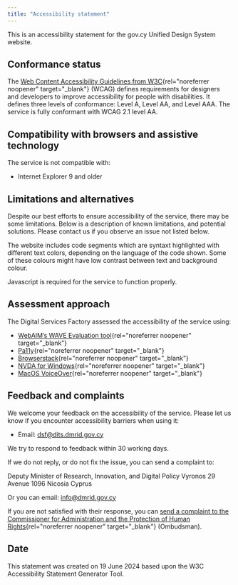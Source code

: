 ```yaml
---
title: "Accessibility statement"
---
```


This is an accessibility statement for the gov.cy Unified Design System website.

## Conformance status

The [Web Content Accessibility Guidelines from W3C](https://www.w3.org/TR/WCAG21/){rel="noreferrer noopener" target="_blank"} (WCAG) defines requirements for designers and developers to improve accessibility for people with disabilities. It defines three levels of conformance: Level A, Level AA, and Level AAA. The service is fully conformant with WCAG 2.1 level AA.

## Compatibility with browsers and assistive technology
The service is not compatible with:

- Internet Explorer 9 and older

## Limitations and alternatives
Despite our best efforts to ensure accessibility of the service, there may be some limitations. Below is a description of known limitations, and potential solutions. Please contact us if you observe an issue not listed below.

The website includes code segments which are syntaxt highlighted with different text colors, depending on the language of the code shown. Some of these colours might have low contrast between text and background colour.

Javascript is required for the service to function properly.

## Assessment approach
The Digital Services Factory assessed the accessibility of the service using:

- [WebAIM’s WAVE Evaluation tool](https://wave.webaim.org/){rel="noreferrer noopener" target="_blank"} 
- [Pa11y](https://pa11y.org/){rel="noreferrer noopener" target="_blank"}
- [Browserstack](https://www.browserstack.com/){rel="noreferrer noopener" target="_blank"}
- [NVDA for Windows](https://www.nvaccess.org/download/){rel="noreferrer noopener" target="_blank"}
- [MacOS VoiceOver](https://support.apple.com/guide/voiceover/welcome/mac){rel="noreferrer noopener" target="_blank"}

## Feedback and complaints

We welcome your feedback on the accessibility of the service. Please let us know if you encounter accessibility barriers when using it:

- Email: [dsf@dits.dmrid.gov.cy](mailto:dsf@dits.dmrid.gov.cy)

We try to respond to feedback within 30 working days.

If we do not reply, or do not fix the issue, you can send a complaint to:

Deputy Minister of Research, Innovation, and Digital Policy
Vyronos 29 Avenue
1096 Nicosia
Cyprus

Or you can email: [info@dmrid.gov.cy](mailto:info@dmrid.gov.cy)

If you are not satisfied with their response, you can [send a complaint to the Commissioner for Administration and the Protection of Human Rights](https://eforms.mof.gov.cy/eforms/eforms.nsf/complaintformombudsman_en/complaintformombudsman_en?OpenForm){rel="noreferrer noopener" target="_blank"} (Ombudsman).

## Date
This statement was created on 19 June 2024 based upon the W3C Accessibility Statement Generator Tool.